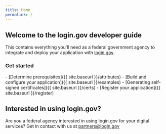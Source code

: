 ```yaml
---
title: Home
permalink: /
---
```


## Welcome to the login.gov developer guide

This contains everything you'll need as a federal government agency to integrate and deploy your application with [login.gov](https://login.gov).

### Get started

<div markdown="1" class="checklist">
- [Determine prerequisites]({{ site.baseurl }}/attributes)
- [Build and configure your application]({{ site.baseurl }}/examples)
- [Generating self-signed certificates]({{ site.baseurl }}/certs)
- [Register your application]({{ site.baseurl }}/register)
</div>


## Interested in using login.gov?

Are you a federal agency interested in using login.gov for your digital services? Get in contact with us at [partners@login.gov](mailto:partners@login.gov)

